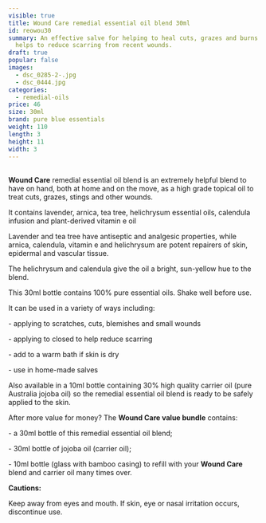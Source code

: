 ```yaml
---
visible: true
title: Wound Care remedial essential oil blend 30ml
id: reowou30
summary: An effective salve for helping to heal cuts, grazes and burns.  Also
  helps to reduce scarring from recent wounds.
draft: true
popular: false
images:
  - dsc_0285-2-.jpg
  - dsc_0444.jpg
categories:
  - remedial-oils
price: 46
size: 30ml
brand: pure blue essentials
weight: 110
length: 3
height: 11
width: 3
---
```

\
**Wound Care** remedial essential oil blend is an extremely helpful blend to have on hand, both at home and on the move, as a high grade topical oil to treat cuts, grazes, stings and other wounds.

It contains lavender, arnica, tea tree, helichrysum essential oils, calendula infusion and plant-derived vitamin e oil

Lavender and tea tree have antiseptic and analgesic properties, while arnica, calendula, vitamin e and helichrysum are potent repairers of skin, epidermal and vascular tissue.

The helichrysum and calendula give the oil a bright, sun-yellow hue to the blend.

This 30ml bottle contains 100% pure essential oils. Shake well before use.

It can be used in a variety of ways including:

\- applying to scratches, cuts, blemishes and small wounds 

\- applying to closed to help reduce scarring 

\- add to a warm bath if skin is dry

\- use in home-made salves

Also available in  a 10ml bottle containing 30% high quality carrier oil (pure Australia jojoba oil) so the remedial essential oil blend is ready to be safely applied to the skin. 

After more value for money? The **Wound Care value bundle** contains:

\- a 30ml bottle of this remedial essential oil blend;

\- 30ml bottle of jojoba oil (carrier oil);

\- 10ml bottle (glass with bamboo casing) to refill with your **Wound Care** blend and carrier oil many times over.



**Cautions:**

Keep away from eyes and mouth. If skin, eye or nasal irritation occurs, discontinue use.